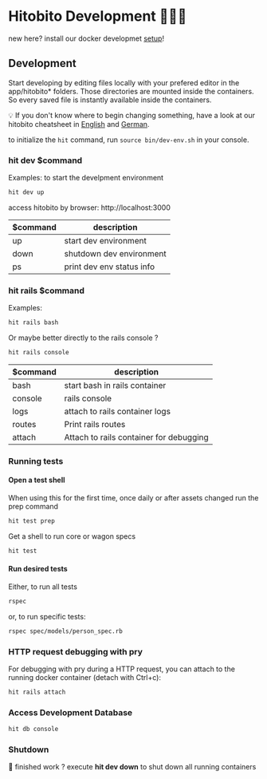 # Hitobito Development 👩🏽‍💻

new here? install our docker developmet [setup](doc/setup.md)!

## Development

Start developing by editing files locally with your prefered editor in the app/hitobito* folders. Those directories are mounted inside the containers. So every saved file is instantly available inside the containers.

:bulb: If you don't know where to begin changing something, have a look at our hitobito cheatsheet in [English](./doc/hitobito-cheatsheet-en.pdf) and [German](./doc/hitobito-cheatsheet.pdf).

to initialize the `hit` command, run `source bin/dev-env.sh` in your console.

### hit dev $command

Examples:
to start the develpment environment

```bash
hit dev up
```

access hitobito by browser: http://localhost:3000

|$command|description|
|-------|-----------|
|up   |start dev environment|
|down|shutdown dev environment|
|ps   |print dev env status info|

### hit rails $command

Examples:

```bash
hit rails bash
```

Or maybe better directly to the rails console ?
```bash
hit rails console
```

|$command|description|
|-------|-----------|
|bash   |start bash in rails container|
|console|rails console|
|logs   |attach to rails container logs|
|routes |Print rails routes|
|attach |Attach to rails container for debugging|

### Running tests

#### Open a test shell

When using this for the first time, once daily or after assets changed run the prep command
```bash
hit test prep
```

Get a shell to run core or wagon specs

```bash
hit test
```

#### Run desired tests

Either, to run all tests

```bash
rspec
```

or, to run specific tests:

```bash
rspec spec/models/person_spec.rb
```

### HTTP request debugging with pry

For debugging with pry during a HTTP request, you can attach to the running docker container (detach with Ctrl+c):

```bash
hit rails attach
```

### Access Development Database
```bash
hit db console
```
### Shutdown

🍺 finished work ? execute **hit dev down** to shut down all running containers
